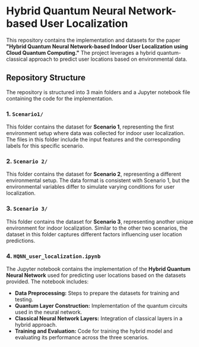 # Hybrid Quantum Neural Network-based User Localization

This repository contains the implementation and datasets for the paper **"Hybrid Quantum Neural Network-based Indoor User Localization using Cloud Quantum Computing."** The project leverages a hybrid quantum-classical approach to predict user locations based on environmental data.

## Repository Structure

The repository is structured into 3 main folders and a Jupyter notebook file containing the code for the implementation.

### 1. `Scenario1/`
This folder contains the dataset for **Scenario 1**, representing the first environment setup where data was collected for indoor user localization. The files in this folder include the input features and the corresponding labels for this specific scenario.

### 2. `Scenario 2/`
This folder contains the dataset for **Scenario 2**, representing a different environmental setup. The data format is consistent with Scenario 1, but the environmental variables differ to simulate varying conditions for user localization.

### 3. `Scenario 3/`
This folder contains the dataset for **Scenario 3**, representing another unique environment for indoor localization. Similar to the other two scenarios, the dataset in this folder captures different factors influencing user location predictions.

### 4. `HQNN_user_localization.ipynb`
The Jupyter notebook contains the implementation of the **Hybrid Quantum Neural Network** used for predicting user locations based on the datasets provided. The notebook includes:
- **Data Preprocessing:** Steps to prepare the datasets for training and testing.
- **Quantum Layer Construction:** Implementation of the quantum circuits used in the neural network.
- **Classical Neural Network Layers:** Integration of classical layers in a hybrid approach.
- **Training and Evaluation:** Code for training the hybrid model and evaluating its performance across the three scenarios.
